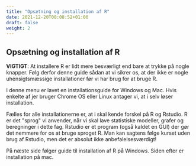 ```yaml
---
title: "Opsætning og installation af R"
date: 2021-12-20T08:08:52+01:00
draft: false
weight: 2
---
```





## Opsætning og installation af R

__VIGTIGT__: At installere R er lidt mere besværligt end bare at trykke på nogle knapper. Følg derfor denne guide sådan at vi sikrer os, at der ikke er nogle uhensigtsmæssige installationer før vi har brug for at bruge R.

I denne menu er lavet en installationsguide for Windows og Mac. Hvis enkelte af jer bruger Chrome OS eller Linux antager vi, at i selv løser installation.

Fælles for alle installationerne er, at i skal kende forskel på R og Rstudio. R er det "sprog" vi anvender, når vi skal lave statistiske modeller, grafer og beregninger i dette fag. Rstudio er et program (også kaldet en GUI) der gør det nemmere for os at bruge sproget R. Man kan sagtens følge kurset uden brug af Rstudio, men det er absolut ikke anbefalelsesværdigt!

På næste side følger guide til installation af R på Windows. Siden efter er installation på mac.

